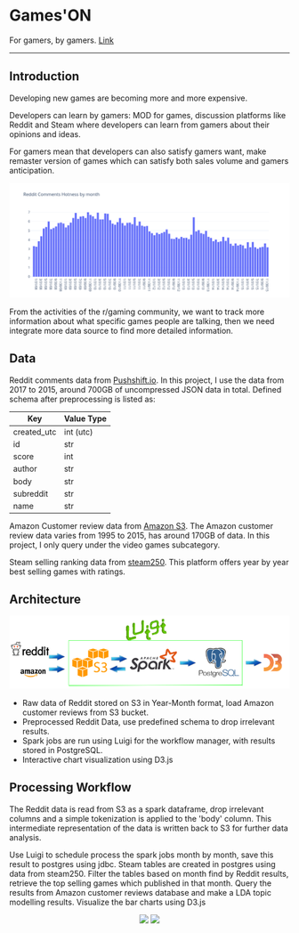 # Games'ON 

For gamers, by gamers. [Link](https://docs.google.com/presentation/d/1UiaVdh7vm3-zZy_zAdr0yUroDv7sSAVyL2oXPm6rg1g/edit#slide=id.p)


<hr/>

## Introduction
Developing new games are becoming more and more expensive.

Developers can learn by gamers:  MOD for games, discussion platforms like
Reddit and Steam where developers can learn from gamers about their opinions and ideas.

For gamers mean that developers can also satisfy gamers want, make remaster version of games which can satisfy both sales volume and gamers anticipation.

<img src="./img/reddit.png" width="700px"/>

From the activities of the r/gaming community, we want to track more information about what specific games people are talking, then we need integrate more data source to find more detailed information.

## Data
Reddit comments data from [Pushshift.io](https://files.pushshift.io/reddit/).
In this project, I use the data from 2017 to 2015, around 700GB of uncompressed JSON data in total. Defined schema after preprocessing is listed as:

Key | Value Type
----| ----------
created_utc | int (utc)
id | str
score | int
author | str
body | str
subreddit | str
name | str

Amazon Customer review data from [Amazon S3](https://s3.amazonaws.com/amazon-reviews-pds/readme.html). The Amazon customer review data varies from 1995 to 2015, has around 170GB of data. In this project, I only query under the video games subcategory.

Steam selling ranking data from [steam250](https://steam250.com/). This platform offers year by year best selling games with ratings.

## Architecture
<img src="./img/architecture.png" width="800px"/>

- Raw data of Reddit stored on S3 in Year-Month format, load Amazon customer reviews from S3 bucket.
- Preprocessed Reddit Data, use predefined schema to drop irrelevant results.
- Spark jobs are run using Luigi for the workflow manager, with results stored in PostgreSQL. 
- Interactive chart visualization using D3.js  

## Processing Workflow

The Reddit data is read from S3 as a spark dataframe, drop irrelevant columns and a simple tokenization is applied to the 'body' column. This intermediate representation
of the data is written back to S3 for further data analysis. 

Use Luigi to schedule process the spark jobs month by month, save this result to postgres using jdbc. Steam tables are created in postgres using data from steam250. Filter the tables based on month find by Reddit results, retrieve the top selling games which published in that month. Query the results from Amazon customer reviews database and make a LDA topic modelling results. Visualize the bar charts using D3.js 

<div align="center">
<img src="./img/demo1.png" width="400px"/>
<img src="./img/demo2.png" width="400px"/>
</div>